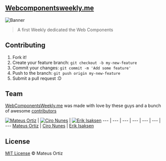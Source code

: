 ## [Webcomponentsweekly.me](http://webcomponentsweekly.me)

![Banner](http://cl.ly/image/0X2o190U2v2y/Screen%20Shot%202015-03-26%20at%2011.03.56%20PM.png)

> A first Weekly dedicated the Web Components


## Contributing

1. Fork it!
2. Create your feature branch: `git checkout -b my-new-feature`
3. Commit your changes: `git commit -m 'Add some feature'`
4. Push to the branch: `git push origin my-new-feature`
5. Submit a pull request :D


## Team

[WebComponentsWeekly.me](http//:www.webcomponentsweekly.me) was made with love by these guys and a bunch of awesome [contributors](https://github.com/mateusortiz/webcomponents-weekly/graphs/contributors)

[![Mateus Ortiz](http://gravatar.com/avatar/c626989c7ee2bc0734048da9f336d0a3?s=70)](https://github.com/mateusortiz) | [![Ciro Nunes](http://gravatar.com/avatar/ac4189b770a4dbc0078935a68fff6f5c?s=70)](https://github.com/cironunes) | [![Erik Isaksen](http://gravatar.com/avatar/b609d7b3d62870cf8ba3cb620fcdb34d?s=70)](https://github.com/Nevraeka)
--- | --- | --- | --- | --- | --- | ---
[Mateus Ortiz](https://github.com/mateusortiz) | [Ciro Nunes](https://github.com/cironunes) | [Erik Isaksen](https://github.com/Nevraeka)


## License

[MIT License](http://mateusortiz.mit-license.org/) © Mateus Ortiz